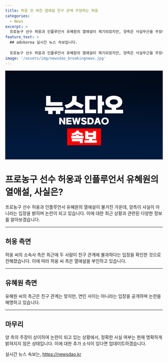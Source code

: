 ```yaml
---
title: 허웅 전 여친 열애설 친구 관계 주장하는 허웅
categories:
  - News
excerpt: >
  프로농구 선수 허웅과 인플루언서 유혜원의 열애설이 제기되었지만, 양측은 사실무근을 주장하고 있습니다. 어제 매체는 두 사람이 올해 초 연인 관계가 된 것으로 보도했지만, 이에 대한 입장을 분명히 하고 있습니다. 허웅은 전 여자친구와의 송사와 관련되어 열애설이 나온 것으로 알려졌으며, 유혜원 측근과 허웅의 소속사는 두 사람이 친구 관계에 불과하다고 밝혔습니다. 관련된 논란은 계속되고 있지만, 양측의 입장이 명확하게 드러나고 있습니다. #허웅 #유혜원 #열애설 #농구선수 #MBN #굿모닝MBN #인터넷와글와글
feature_text: >
  ## adskorea 실시간 뉴스 속보입니다.

  프로농구 선수 허웅과 인플루언서 유혜원의 열애설이 제기되었지만, 양측은 사실무근을 주장하고 있습니다. 어제 매체는 두 사람이 올해 초 연인 관계가 된 것으로 보도했지만, 이에 대한 입장을 분명히 하고 있습니다. 허웅은 전 여자친구와의 송사와 관련되어 열애설이 나온 것으로 알려졌으며, 유혜원 측근과 허웅의 소속사는 두 사람이 친구 관계에 불과하다고 밝혔습니다. 관련된 논란은 계속되고 있지만, 양측의 입장이 명확하게 드러나고 있습니다. #허웅 #유혜원 #열애설 #농구선수 #MBN #굿모닝MBN #인터넷와글와글
image: '/assets/img/newsdao_breakingnews.jpg'
---
```


<p><img src="/assets/img/newsdao_breakingnews.jpg" alt="adskorea 속보" /></p>

<h1 data-ke-size="size28">프로농구 선수 허웅과 인플루언서 유혜원의 열애설, 사실은?</h1>

<p data-ke-size="size16">프로농구 선수 허웅과 인플루언서 유혜원의 열애설이 불거진 가운데, 양측이 사실이 아니라는 입장을 밝히며 논란이 되고 있습니다. 이에 대한 최근 상황과 관련된 다양한 정보를 알아보겠습니다.</p>

<hr>

<h2 data-ke-size="size26">허웅 측면</h2>

<p data-ke-size="size16">허웅 씨의 소속사 측은 최근에 두 사람이 친구 관계에 불과하다는 입장을 확인한 것으로 전해졌습니다. 이에 따라 허웅 씨 측은 열애설을 부인하고 있습니다.</p>

<hr>

<h2 data-ke-size="size26">유혜원 측면</h2>

<p data-ke-size="size16">유혜원 씨의 측근은 친구 관계는 맞지만, 연인 사이는 아니라는 입장을 공개하며 논란을 해명하고 있습니다.</p>

<hr>

<h2 data-ke-size="size26">마무리</h2>

<p data-ke-size="size16">양 측의 주장이 상이하여 논란이 되고 있는 상황에서, 정확한 사실 여부는 현재 명확하게 밝혀지지 않은 상태입니다. 이에 대한 추가 소식이 있다면 업데이트하겠습니다.</p>
실시간 뉴스 속보는, <a href="https://newsdao.kr" rel="dofollow">https://newsdao.kr</a>


